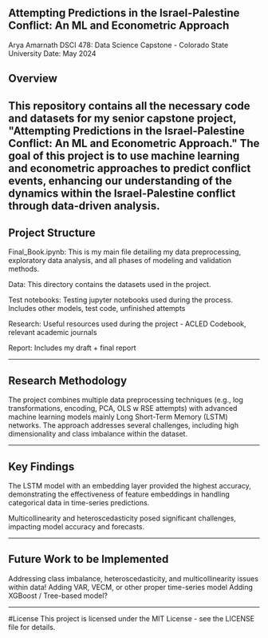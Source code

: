 ## Attempting Predictions in the Israel-Palestine Conflict: An ML and Econometric Approach 
Arya Amarnath
DSCI 478: Data Science Capstone - Colorado State University
Date: May 2024

Overview
-------------------
This repository contains all the necessary code and datasets for my senior capstone project, "Attempting Predictions in the Israel-Palestine Conflict: An ML and Econometric Approach." The goal of this project is to use machine learning and econometric approaches to predict conflict events, enhancing our understanding of the dynamics within the Israel-Palestine conflict through data-driven analysis. 
-------------------


Project Structure
-------------------

Final_Book.ipynb: This is my main file detailing my data preprocessing, exploratory data analysis, and all phases of modeling and validation methods. 

Data: This directory contains the datasets used in the project.

Test notebooks: Testing jupyter notebooks used during the process. Includes other models, test code, unfinished attempts

Research: Useful resources used during the project - ACLED Codebook, relevant academic journals

Report: Includes my draft + final report 

-------------------


Research Methodology
-------------------

The project combines multiple data preprocessing techniques (e.g., log transformations, encoding, PCA, OLS w RSE attempts) with advanced machine learning models mainly Long Short-Term Memory (LSTM) networks. The approach addresses several challenges, including high dimensionality and class imbalance within the dataset.

-------------------

Key Findings
-------------------

The LSTM model with an embedding layer provided the highest accuracy, demonstrating the effectiveness of feature embeddings in handling categorical data in time-series predictions.

Multicollinearity and heteroscedasticity posed significant challenges, impacting model accuracy and forecasts. 

-------------------

Future Work to be Implemented
-------------------

Addressing class imbalance, heteroscedasticity, and multicollinearity issues within data!
Adding VAR, VECM, or other proper time-series model
Adding XGBoost / Tree-based model? 

-------------------

#License
This project is licensed under the MIT License - see the LICENSE file for details.
